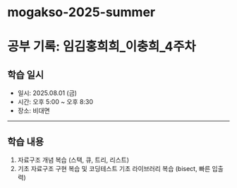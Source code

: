 # mogakso-2025-summer

# 공부 기록: 임김홍희희_이충희_4주차

## 학습 일시
- 일시: 2025.08.01 (금) 
- 시간: 오후 5:00 ~ 오후 8:30
- 장소: 비대면

---

## 학습 내용
1. 자료구조 개념 복습 (스택, 큐, 트리, 리스트)
2. 기초 자료구조 구현 복습 및 코딩테스트 기초 라이브러리 복습 (bisect, 빠른 입출력)